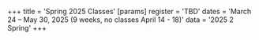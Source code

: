 +++
title = 'Spring 2025 Classes'
[params]
	register = 'TBD'
	dates = 'March 24 – May 30, 2025 (9 weeks, no classes April 14 - 18)'
	data = '2025 2 Spring'
+++